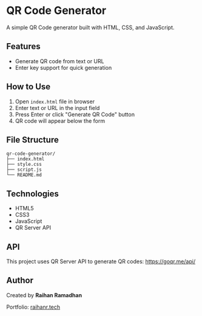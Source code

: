 # QR Code Generator

A simple QR Code generator built with HTML, CSS, and JavaScript.

## Features

- Generate QR code from text or URL
- Enter key support for quick generation

## How to Use

1. Open `index.html` file in browser
2. Enter text or URL in the input field
3. Press Enter or click "Generate QR Code" button
4. QR code will appear below the form

## File Structure

```
qr-code-generator/
├── index.html
├── style.css
├── script.js
└── README.md
```

## Technologies

- HTML5
- CSS3
- JavaScript
- QR Server API

## API

This project uses QR Server API to generate QR codes:
https://goqr.me/api/

## Author

Created by **Raihan Ramadhan**

Portfolio: [raihanr.tech](https://raihanr.tech)